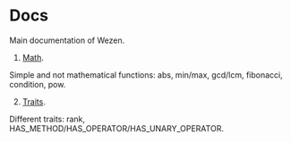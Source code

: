 # Docs
Main documentation of Wezen.

1. [Math](https://github.com/dasfex/wezen/blob/trunk/docs/math.md).

Simple and not mathematical functions: 
abs, min/max, gcd/lcm, fibonacci, condition, pow.

2. [Traits](https://github.com/dasfex/wezen/blob/trunk/docs/traits.md).

Different traits: 
rank, HAS_METHOD/HAS_OPERATOR/HAS_UNARY_OPERATOR.